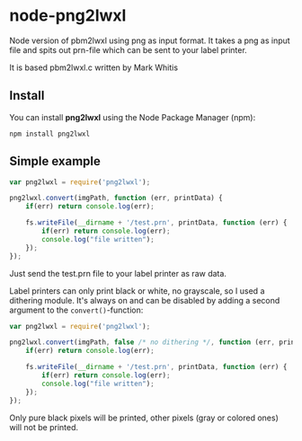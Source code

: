 # node-png2lwxl
Node version of pbm2lwxl using png as input format. It takes a png as input file and spits out prn-file which can be sent to your label printer.

It is based pbm2lwxl.c written by Mark Whitis

## Install

You can install __png2lwxl__ using the Node Package Manager (npm):

    npm install png2lwxl

## Simple example
```js
var png2lwxl = require('png2lwxl');

png2lwxl.convert(imgPath, function (err, printData) {
    if(err) return console.log(err);

    fs.writeFile(__dirname + '/test.prn', printData, function (err) {
        if(err) return console.log(err);
        console.log("file written");
    });
});
```

Just send the test.prn file to your label printer as raw data.

Label printers can only print black or white, no grayscale, so I used a dithering module. It's always on and can be disabled by adding a second argument to the ```convert()```-function:

```js
var png2lwxl = require('png2lwxl');

png2lwxl.convert(imgPath, false /* no dithering */, function (err, printData) {
    if(err) return console.log(err);

    fs.writeFile(__dirname + '/test.prn', printData, function (err) {
        if(err) return console.log(err);
        console.log("file written");
    });
});
```

Only pure black pixels will be printed, other pixels (gray or colored ones) will not be printed.
